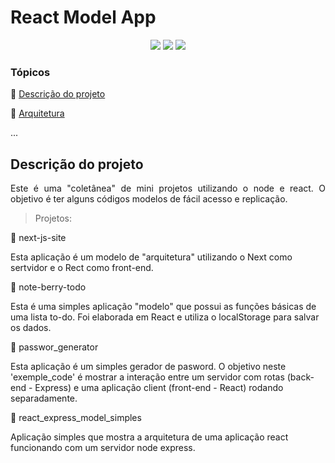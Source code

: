 <h1>React Model App</h1> 

<p align="center">
  <img src="https://img.shields.io/static/v1?label=JavaScript&message=EXPRESS&color=red&style=for-the-badge&logo=JAVASCRIPT"/>
  <img src="http://img.shields.io/static/v1?label=REACT&message=REACT&color=blue&style=for-the-badge%22"/>
  <img src="http://img.shields.io/static/v1?label=STATUS&message=PROJETO%20MODELO&color=green&style=for-the-badge"/>
</p>


### Tópicos 

:small_blue_diamond: [Descrição do projeto](#descrição-do-projeto)

:small_blue_diamond: [Arquitetura](#arquitetura)

... 

## Descrição do projeto 

<p align="justify">
  Este é uma "coletânea" de mini projetos utilizando o node e react. O objetivo é ter alguns códigos modelos de fácil acesso e replicação.

</p>

> Projetos:


:blue_book: next-js-site

<p>Esta aplicação é um modelo de "arquitetura" utilizando o Next como sertvidor e o Rect como front-end.</p>


:blue_book: note-berry-todo

<p>Esta é uma simples aplicação "modelo" que possui as funções básicas de uma lista to-do. Foi elaborada em React e utiliza o localStorage para salvar os dados.</p>


:blue_book: passwor_generator

<p>Esta aplicação é um simples gerador de pasword. O objetivo neste 'exemple_code' é mostrar a interação 
entre um servidor com rotas (back-end - Express) e uma aplicação client (front-end - React) rodando separadamente. </p>


:blue_book: react_express_model_simples

<p>Aplicação simples que mostra a arquitetura de uma aplicação react funcionando com um servidor node express.</p>



